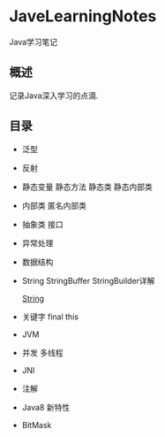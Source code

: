 # JaveLearningNotes
Java学习笔记

## 概述

记录Java深入学习的点滴.

## 目录

* 泛型

* 反射

* 静态变量 静态方法 静态类 静态内部类

* 内部类 匿名内部类

* 抽象类 接口

* 异常处理

* 数据结构

* String StringBuffer StringBuilder详解
  
  [String](./doc/String/String.md)

* 关键字 final this 
* JVM
* 并发 多线程
* JNI
* 注解
* Java8 新特性
* BitMask
